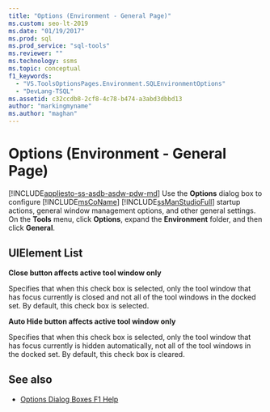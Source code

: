 ```yaml
---
title: "Options (Environment - General Page)"
ms.custom: seo-lt-2019
ms.date: "01/19/2017"
ms.prod: sql
ms.prod_service: "sql-tools"
ms.reviewer: ""
ms.technology: ssms
ms.topic: conceptual
f1_keywords:
  - "VS.ToolsOptionsPages.Environment.SQLEnvironmentOptions"
  - "DevLang-TSQL"
ms.assetid: c32ccdb8-2cf8-4c78-b474-a3abd3dbbd13
author: "markingmyname"
ms.author: "maghan"
---
```

# Options (Environment - General Page)

[!INCLUDE[appliesto-ss-asdb-asdw-pdw-md](../../includes/appliesto-ss-asdb-asdw-pdw-md.md)]
Use the **Options** dialog box to configure [!INCLUDE[msCoName](../../includes/msconame_md.md)] [!INCLUDE[ssManStudioFull](../../includes/ssmanstudiofull-md.md)] startup actions, general window management options, and other general settings. On the **Tools** menu, click **Options**, expand the **Environment** folder, and then click **General**.

## UIElement List

**Close button affects active tool window only**

Specifies that when this check box is selected, only the tool window that has focus currently is closed and not all of the tool windows in the docked set. By default, this check box is selected.

**Auto Hide button affects active tool window only**

Specifies that when this check box is selected, only the tool window that has focus currently is hidden automatically, not all of the tool windows in the docked set. By default, this check box is cleared.

## See also

- [Options Dialog Boxes F1 Help](options-dialog-boxes-f1-help.md)